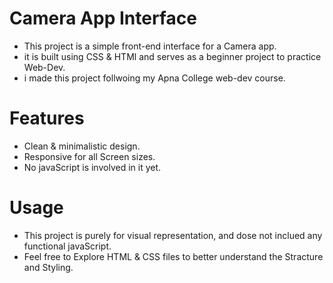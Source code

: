 # Camera App Interface
- This project is a simple front-end interface for a Camera app. 
- it is built using CSS & HTMl and serves as a beginner project to practice Web-Dev.
- i made this project follwoing my Apna College web-dev course.

# Features 
- Clean & minimalistic design.
- Responsive for all Screen sizes.
- No javaScript is involved in it yet.

# Usage
- This project is purely for visual representation, and dose not inclued any functional javaScript.
- Feel free to Explore HTML & CSS files to better understand the Stracture and Styling.
